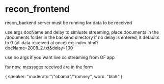recon_frontend
==============

recon_backend server must be running for data to be received

use args docName and delay to simluate streaming,
place documents in the /documents folder in the backend directory
if no delay is entered, it defaults to 0 (all data received at once)
ex: index.html?docName=2008_2.txt&delay=100

use no args if you want live cc streaming from OF app

for now, messages received are in the form

{
	speaker: "moderator"/"obama"/"romney",
	word: "blah"
}